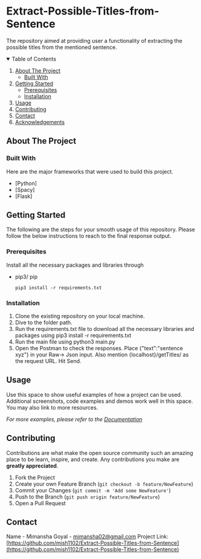 # Extract-Possible-Titles-from-Sentence

The repository aimed at providing user a functionality of extracting the possible titles from the mentioned sentence. 

<!-- TABLE OF CONTENTS -->
<details open="open">
  <summary>Table of Contents</summary>
  <ol>
    <li>
      <a href="#about-the-project">About The Project</a>
      <ul>
        <li><a href="#built-with">Built With</a></li>
      </ul>
    </li>
    <li>
      <a href="#getting-started">Getting Started</a>
      <ul>
        <li><a href="#prerequisites">Prerequisites</a></li>
        <li><a href="#installation">Installation</a></li>
      </ul>
    </li>
    <li><a href="#usage">Usage</a></li>
    <li><a href="#contributing">Contributing</a></li>
    <li><a href="#contact">Contact</a></li>
    <li><a href="#acknowledgements">Acknowledgements</a></li>
  </ol>
</details>



<!-- ABOUT THE PROJECT -->
## About The Project


### Built With

Here are the major frameworks that were used to build this project. 
* [Python]
* [Spacy]
* [Flask]


<!-- GETTING STARTED -->
## Getting Started

The following are the steps for your smooth usage of this repository. Please follow the below instructions to reach to the final response output. 

### Prerequisites

Install all the necessary packages and libraries through
* pip3/ pip
  ```
  pip3 install -r requirements.txt 
  ```

### Installation

1. Clone the existing repository on your local machine. 
2. Dive to the folder path.
3. Run the requirements.txt file to download all the necessary libraries and packages using pip3 install -r requirements.txt
4. Run the main file using python3 main.py
5. Open the Postman to check the responses. Place {"text":"sentence xyz"} in your Raw-> Json input. Also mention {localhost}/getTitles/ as the request URL. Hit Send. 

<!-- USAGE EXAMPLES -->
## Usage

Use this space to show useful examples of how a project can be used. Additional screenshots, code examples and demos work well in this space. You may also link to more resources.

_For more examples, please refer to the [Documentation](https://example.com)_

<!-- CONTRIBUTING -->
## Contributing

Contributions are what make the open source community such an amazing place to be learn, inspire, and create. Any contributions you make are **greatly appreciated**.

1. Fork the Project
2. Create your own Feature Branch (`git checkout -b feature/NewFeature`)
3. Commit your Changes (`git commit -m 'Add some NewFeature'`)
4. Push to the Branch (`git push origin feature/NewFeature`)
5. Open a Pull Request


<!-- CONTACT -->
## Contact

Name - Mimansha Goyal - mimansha02@gmail.com
Project Link: [https://github.com/mish1102/Extract-Possible-Titles-from-Sentence](https://github.com/mish1102/Extract-Possible-Titles-from-Sentence)
